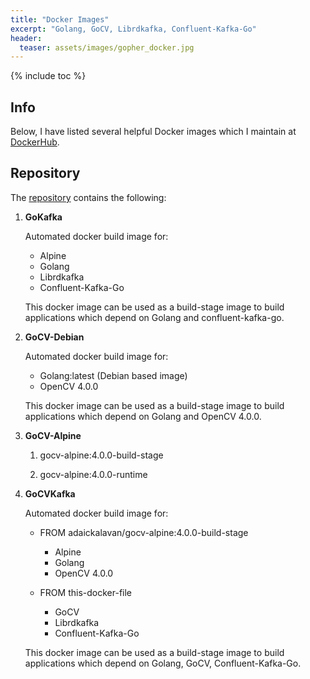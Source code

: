 ```yaml
---
title: "Docker Images"
excerpt: "Golang, GoCV, Librdkafka, Confluent-Kafka-Go"
header:
  teaser: assets/images/gopher_docker.jpg
---
```


{% include toc %}

## Info

Below, I have listed several helpful Docker images which I maintain at [DockerHub](https://hub.docker.com/u/adaickalavan).

## Repository

The [repository](https://github.com/Adaickalavan/docker-images) contains the following:

1. **GoKafka**

    Automated docker build image for:

    + Alpine
    + Golang
    + Librdkafka
    + Confluent-Kafka-Go

    This docker image can be used as a build-stage image to build applications which depend on Golang and confluent-kafka-go.

2. **GoCV-Debian**

   Automated docker build image for:

   + Golang:latest (Debian based image)
   + OpenCV 4.0.0

   This docker image can be used as a build-stage image to build applications which depend on Golang and OpenCV 4.0.0.

3. **GoCV-Alpine**
   1. gocv-alpine:4.0.0-build-stage

   2. gocv-alpine:4.0.0-runtime

4. **GoCVKafka**

   Automated docker build image for:

   + FROM adaickalavan/gocv-alpine:4.0.0-build-stage
     + Alpine
     + Golang
     + OpenCV 4.0.0

   + FROM this-docker-file
     + GoCV
     + Librdkafka
     + Confluent-Kafka-Go

    This docker image can be used as a build-stage image to build applications which depend on Golang, GoCV, Confluent-Kafka-Go.

